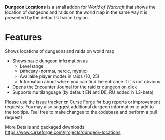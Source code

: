 **Dungeon Locations** is a small addon for _World of Warcraft_ that shows the location of dungeons and raids on the world map in the same way it is presented by the default UI since Legion.

# Features #

Shows locations of dungeons and raids on world map
- Shows basic dungeon information as
  - Level range
  - Difficulty (normal, heroic, mythic)
  - Available player modes in raids (10, 25)
  - Information about where you can find the entrance if it is not obvious
- Opens the Encounter Journal for the raid or dungeon on click
- Supports multilanguage (by default EN and DE, RU added in 1.3-beta)

Please use the [issue tracker on Curse Forge](https://wow.curseforge.com/projects/dungeon-locations/issues) for bug reports or improvement requests. You may also suggest additional dungeon information to add to the tooltips. 
Feel free to make changes to the codebase and perform a pull request!

More Details and packaged downloads: https://wow.curseforge.com/projects/dungeon-locations
